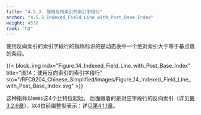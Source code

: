 ```yaml
---
title: "4.5.3. 使用反向索引的索引字段行"
anchor: "4.5.3_Indexed_Field_Line_with_Post_Base_Index"
weight: 4530
rank: "h3"
---
```


使用反向索引的索引字段行的指称标识的是动态表中一个绝对索引大于等于基点值的条目。

{{< block_img
indx="Figure_14_Indexed_Field_Line_with_Post_Base_Index"
title="图14：使用反向索引的索引字段行"
src="/RFC9204_Chinese_Simplified/images/Figure_14_Indexed_Field_Line_with_Post_Base_Index.svg" >}}

这种指称以`0001`这4个比特位起始。
后面跟着的是对应字段行的反向索引（详见[第3.2.6章](#3.2.6_Post_Base_Indexing)），以4位前缀整型表示；详见[第4.1.1章](#4.1.1_Prefixed_Integers)。
